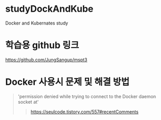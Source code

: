 # studyDockAndKube
Docker and Kubernates study

# 학습용 github 링크
https://github.com/JungSangup/mspt3

# Docker 사용시 문제 및 해결 방법
> 'permission denied while trying to connect to the Docker daemon socket at'
>> https://seulcode.tistory.com/557#recentComments
